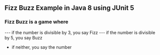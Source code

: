## Fizz Buzz Example in Java 8 using JUnit 5

### Fizz Buzz is a game where
--- if the number is divisible by 3, you say Fizz
--- if the number is divisible by 5, you say Buzz
- if neither, you say the number
